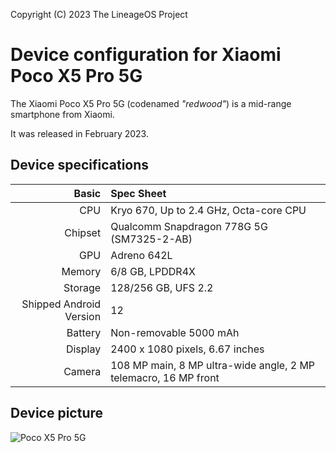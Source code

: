 Copyright (C) 2023 The LineageOS Project

# Device configuration for Xiaomi Poco X5 Pro 5G

The Xiaomi Poco X5 Pro 5G (codenamed _"redwood"_) is a mid-range smartphone from Xiaomi.

It was released in February 2023.

## Device specifications

|                   Basic | Spec Sheet                                                      |
| ----------------------: | :-------------------------------------------------------------- |
|                     CPU | Kryo 670, Up to 2.4 GHz, Octa-core CPU                          |
|                 Chipset | Qualcomm Snapdragon 778G 5G (SM7325-2-AB)                       |
|                     GPU | Adreno 642L                                                     |
|                  Memory | 6/8 GB, LPDDR4X                                                 |
|                 Storage | 128/256 GB, UFS 2.2                                             |
| Shipped Android Version | 12                                                              |
|                 Battery | Non-removable 5000 mAh                                          |
|                 Display | 2400 x 1080 pixels, 6.67 inches                                 |
|                  Camera | 108 MP main, 8 MP ultra-wide angle, 2 MP telemacro, 16 MP front |

## Device picture

![Poco X5 Pro 5G](https://i.blogs.es/98a725/poco-x5-pro/1366_2000.jpeg "Poco X5 Pro 5G")
